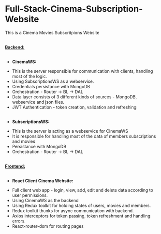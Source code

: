 # Full-Stack-Cinema-Subscription-Website

This is a Cinema Movies Subscritpions Website <br/> <br/>

<ins>**Backend:**</ins> <br/> <br/>

* **CinemaWS:** <br/>
- This is the server responsible for communication with clients, handling most of the logic. <br/>
- Using SubscriptionsWS as a webservice. <br/>
- Credentials persistance with MongoDB <br/>
- Orchestration - Router -> BL -> DAL <br/>
- Data layer consists of 3 different kinds of sources - MongoDB, webservice and json files. <br/>
- JWT Authentication - token creation, validation and refreshing <br/> <br/>

* **SubscriptionsWS:** <br/>
- This is the server is acting as a webservice for CinemaWS <br/>
- It is responsible for handling most of the data of members subscriptions and movies <br/>
- Persistance with MongoDB <br/>
- Orchestration - Router -> BL -> DAL <br/> <br/>

**<ins>Frontend:</ins>** <br/> <br/>

* **React Client Cinema Website:** <br/>
- Full client web app - login, view, add, edit and delete data according to user permissions. <br/>
- Using CinemaWS as the backend <br/>
- Using Redux toolkit for holding states of users, movies and members. <br/>
- Redux toolkit thunks for async communication with backend. <br/>
- Axios interceptors for token passing, token refreshment and handling errors. <br/>
- React-router-dom for routing pages <br/>
